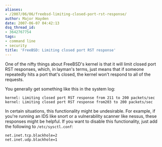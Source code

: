 ```yaml
---
aliases:
- /2007/06/06/freebsd-limiting-closed-port-rst-response/
author: Major Hayden
date: 2007-06-07 04:42:13
dsq_thread_id:
- 3642767754
tags:
- command line
- security
title: 'FreeBSD: Limiting closed port RST response'
---
```


One of the nifty things about FreeBSD's kernel is that it will limit closed port RST responses, which, in layman's terms, just means that if someone repeatedly hits a port that's closed, the kernel won't respond to all of the requests.

You generally get something like this in the system log:

```
kernel: Limiting closed port RST response from 211 to 200 packets/sec
kernel: Limiting closed port RST response from203 to 200 packets/sec
```

In certain situations, this functionality might be undesirable. For example, if you're running an IDS like snort or a vulnerability scanner like nessus, these responses might be helpful. If you want to disable this functionality, just add the following to `/etc/sysctl.conf`:

```
net.inet.tcp.blackhole=2
net.inet.udp.blackhole=1
```